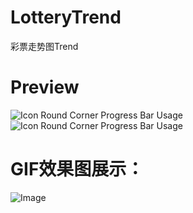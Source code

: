 # LotteryTrend
彩票走势图Trend

Preview
======================
![Icon Round Corner Progress Bar Usage](https://github.com/TheMelody/LotteryTrend/blob/master/Screenshot_20160909-130519.png
)
![Icon Round Corner Progress Bar Usage](https://github.com/TheMelody/LotteryTrend/blob/master/Screenshot_20160909-130533.png
)

GIF效果图展示：
=====================
![Image](https://github.com/TheMelody/LotteryTrend/blob/master/LotteryChart_pic2.gif
)

